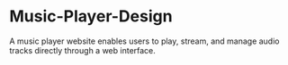 # Music-Player-Design
A music player website enables users to play, stream, and manage audio tracks directly through a web interface.
